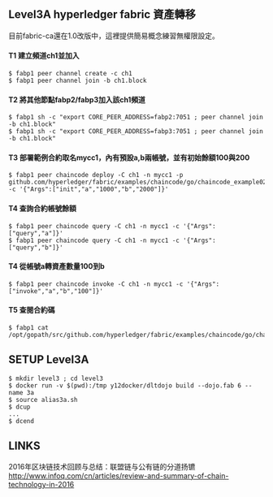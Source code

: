 ## Level3A hyperledger fabric 資產轉移
目前fabric-ca還在1.0改版中，這裡提供簡易概念練習無權限設定。
#### T1 建立頻道ch1並加入
```
$ fabp1 peer channel create -c ch1
$ fabp1 peer channel join -b ch1.block
```
#### T2 將其他節點fabp2/fabp3加入該ch1頻道
```
$ fabp1 sh -c "export CORE_PEER_ADDRESS=fabp2:7051 ; peer channel join -b ch1.block"
$ fabp1 sh -c "export CORE_PEER_ADDRESS=fabp3:7051 ; peer channel join -b ch1.block"
```
#### T3 部署範例合約取名mycc1，內有預設a,b兩帳號，並有初始餘額100與200
```
$ fabp1 peer chaincode deploy -C ch1 -n mycc1 -p github.com/hyperledger/fabric/examples/chaincode/go/chaincode_example02 -c '{"Args":["init","a","1000","b","2000"]}'
```
#### T4 查詢合約帳號餘額
```
$ fabp1 peer chaincode query -C ch1 -n mycc1 -c '{"Args":["query","a"]}'
$ fabp1 peer chaincode query -C ch1 -n mycc1 -c '{"Args":["query","b"]}'
```
#### T4 從帳號a轉資產數量100到b
```
$ fabp1 peer chaincode invoke -C ch1 -n mycc1 -c '{"Args":["invoke","a","b","100"]}'
```
#### T5 查閱合約碼
```
$ fabp1 cat /opt/gopath/src/github.com/hyperledger/fabric/examples/chaincode/go/chaincode_example02/chaincode_example02.go
```
## SETUP Level3A
```
$ mkdir level3 ; cd level3
$ docker run -v $(pwd):/tmp y12docker/dltdojo build --dojo.fab 6 --name 3a
$ source alias3a.sh
$ dcup
...
$ dcend
```

## LINKS

2016年区块链技术回顾与总结：联盟链与公有链的分道扬镳 http://www.infoq.com/cn/articles/review-and-summary-of-chain-technology-in-2016
